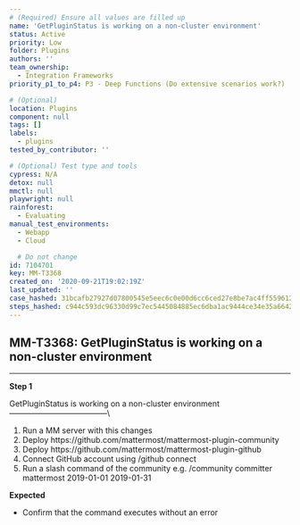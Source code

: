 ```yaml
---
# (Required) Ensure all values are filled up
name: 'GetPluginStatus is working on a non-cluster environment'
status: Active
priority: Low
folder: Plugins
authors: ''
team_ownership:
  - Integration Frameworks
priority_p1_to_p4: P3 - Deep Functions (Do extensive scenarios work?)

# (Optional)
location: Plugins
component: null
tags: []
labels:
  - plugins
tested_by_contributor: ''

# (Optional) Test type and tools
cypress: N/A
detox: null
mmctl: null
playwright: null
rainforest:
  - Evaluating
manual_test_environments:
  - Webapp
  - Cloud

  # Do not change
id: 7104701
key: MM-T3368
created_on: '2020-09-21T19:02:19Z'
last_updated: ''
case_hashed: 31bcafb27927d07800545e5eec6c0e00d6cc6ced27e8be7ac4ff559612daadfa3bdef16023b96686ba978800612f7cc0
steps_hashed: c944c593dc96330d99c7ec5445084885ec6dba1ac9444ce34e35a66423a842222818575f6269e410fcd8189ee385f32e
---
```


<!-- (Auto-generated) Based on frontmatter's "key" and "name" -->

## MM-T3368: GetPluginStatus is working on a non-cluster environment

---

**Step 1**

GetPluginStatus is working on a non-cluster environment\
–––––––––––––––––––––––––\\

1. Run a MM server with this changes
2. Deploy https\://github.com/mattermost/mattermost-plugin-community
3. Deploy https\://github.com/mattermost/mattermost-plugin-github
4. Connect GitHub account using /github connect
5. Run a slash command of the community e.g. /community committer mattermost 2019-01-01 2019-01-31

**Expected**

- Confirm that the command executes without an error
